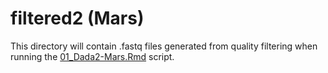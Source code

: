 # filtered2 (Mars)

This directory will contain .fastq files generated from quality filtering when running the [01_Dada2-Mars.Rmd](../../../../../scripts/analysis-individual/Mars-2020/01_Dada2-Mars.Rmd) script.